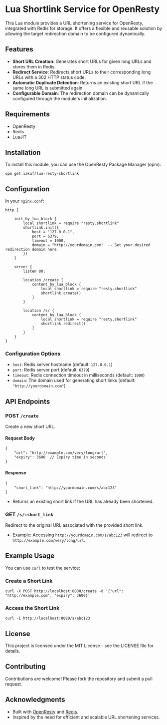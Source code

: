 # Lua Shortlink Service for OpenResty

This Lua module provides a URL shortening service for OpenResty, integrated with Redis for storage. It offers a flexible and reusable solution by allowing the target redirection domain to be configured dynamically.

## Features

- **Short URL Creation**: Generates short URLs for given long URLs and stores them in Redis.
- **Redirect Service**: Redirects short URLs to their corresponding long URLs with a 302 HTTP status code.
- **Automatic Duplicate Detection**: Returns an existing short URL if the same long URL is submitted again.
- **Configurable Domain**: The redirection domain can be dynamically configured through the module's initialization.

## Requirements

- OpenResty
- Redis
- LuaJIT

## Installation

To install this module, you can use the OpenResty Package Manager (opm):

```
opm get iakuf/lua-resty-shortlink
```

## Configuration

In your `nginx.conf`:

```
http {
    
    init_by_lua_block {
        local shortlink = require "resty.shortlink"
        shortlink.init({
            host = "127.0.0.1",
            port = 6379,
            timeout = 1000,
            domain = "http://yourdomain.com"  -- Set your desired redirection domain here
        })
    }

    server {
        listen 80;

        location /create {
            content_by_lua_block {
                local shortlink = require "resty.shortlink"
                shortlink.create()
            }
        }

        location /s/ {
            content_by_lua_block {
                local shortlink = require "resty.shortlink"
                shortlink.redirect()
            }
        }
    }
}
```

### Configuration Options

- `host`: Redis server hostname (default: `127.0.0.1`)
- `port`: Redis server port (default: `6379`)
- `timeout`: Redis connection timeout in milliseconds (default: `1000`)
- `domain`: The domain used for generating short links (default: `"http://yourdomain.com"`)

## API Endpoints

### POST `/create`

Create a new short URL.

#### Request Body

```
{
    "url": "http://example.com/very/long/url",
    "expiry": 3600  // Expiry time in seconds
}
```

#### Response

```
{
    "short_link": "http://yourdomain.com/s/abc123"
}
```

- Returns an existing short link if the URL has already been shortened.

### GET `/s/:short_link`

Redirect to the original URL associated with the provided short link.

- Example: Accessing `http://yourdomain.com/s/abc123` will redirect to `http://example.com/very/long/url`.

## Example Usage

You can use `curl` to test the service:

### Create a Short Link

```
curl -X POST http://localhost:8080/create -d '{"url": "http://example.com", "expiry": 3600}'
```

### Access the Short Link

```
curl -i http://localhost:8080/s/abc123
```

## License

This project is licensed under the MIT License - see the LICENSE file for details.

## Contributing

Contributions are welcome! Please fork the repository and submit a pull request.

## Acknowledgments

- Built with [OpenResty](https://openresty.org) and [Redis](https://redis.io).
- Inspired by the need for efficient and scalable URL shortening services.

